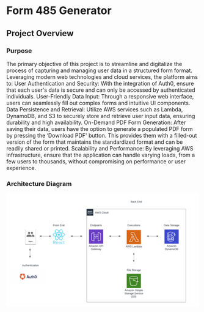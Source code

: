 # Form 485 Generator

## Project Overview

### Purpose

The primary objective of this project is to streamline and digitalize the process of capturing and managing user data in a structured form format. Leveraging modern web technologies and cloud services, the platform aims to:
User Authentication and Security: With the integration of Auth0, ensure that each user's data is secure and can only be accessed by authenticated individuals.
User-Friendly Data Input: Through a responsive web interface, users can seamlessly fill out complex forms and intuitive UI components.
Data Persistence and Retrieval: Utilize AWS services such as Lambda, DynamoDB, and S3 to securely store and retrieve user input data, ensuring durability and high availability.
On-Demand PDF Form Generation: After saving their data, users have the option to generate a populated PDF form by pressing the ‘Download PDF' button. This provides them with a filled-out version of the form that maintains the standardized format and can be readily shared or printed.
Scalability and Performance: By leveraging AWS infrastructure, ensure that the application can handle varying loads, from a few users to thousands, without compromising on performance or user experience.

### Architecture Diagram

![](485_architecture_diagram.png)
